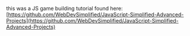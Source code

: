 this was a JS game building tutorial found here: [https://github.com/WebDevSimplified/JavaScript-Simplified-Advanced-Projects](https://github.com/WebDevSimplified/JavaScript-Simplified-Advanced-Projects)
